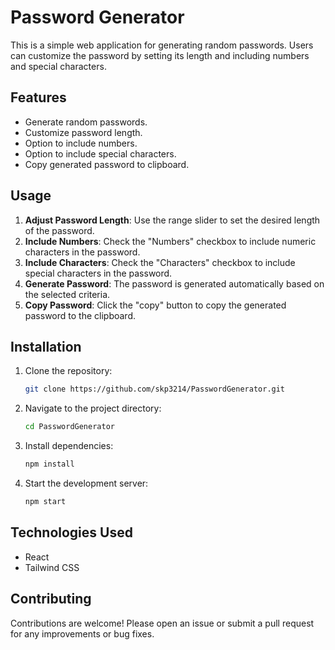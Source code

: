 # Password Generator

This is a simple web application for generating random passwords. Users can customize the password by setting its length and including numbers and special characters.

## Features

- Generate random passwords.
- Customize password length.
- Option to include numbers.
- Option to include special characters.
- Copy generated password to clipboard.

## Usage

1. **Adjust Password Length**: Use the range slider to set the desired length of the password.
2. **Include Numbers**: Check the "Numbers" checkbox to include numeric characters in the password.
3. **Include Characters**: Check the "Characters" checkbox to include special characters in the password.
4. **Generate Password**: The password is generated automatically based on the selected criteria.
5. **Copy Password**: Click the "copy" button to copy the generated password to the clipboard.

## Installation

1. Clone the repository:
    ```sh
    git clone https://github.com/skp3214/PasswordGenerator.git
    ```

2. Navigate to the project directory:
    ```sh
    cd PasswordGenerator
    ```

3. Install dependencies:
    ```sh
    npm install
    ```

4. Start the development server:
    ```sh
    npm start
    ```

## Technologies Used

- React
- Tailwind CSS

## Contributing

Contributions are welcome! Please open an issue or submit a pull request for any improvements or bug fixes.
